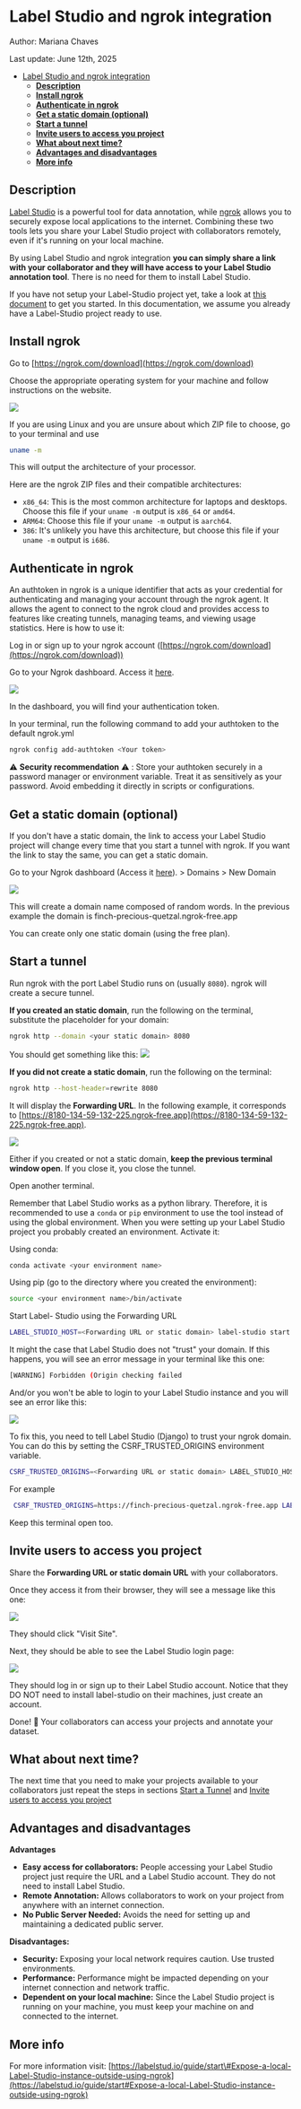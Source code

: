 # Label Studio and ngrok integration

Author: Mariana Chaves

Last update: June 12th, 2025
- [Label Studio and ngrok integration](#label-studio-and-ngrok-integration)
  - [**Description**](#description)
  - [**Install ngrok**](#install-ngrok)
  - [**Authenticate in ngrok**](#authenticate-in-ngrok)
  - [**Get a static domain (optional)**](#get-a-static-domain-optional)
  - [**Start a tunnel**](#start-a-tunnel)
  - [**Invite users to access you project**](#invite-users-to-access-you-project)
  - [**What about next time?**](#what-about-next-time)
  - [**Advantages and disadvantages**](#advantages-and-disadvantages)
  - [**More info**](#more-info)


## **Description**

[Label Studio](https://labelstud.io/) is a powerful tool for data annotation, while [ngrok](https://ngrok.com/) allows you to securely expose local applications to the internet. Combining these two tools lets you share your Label Studio project with collaborators remotely, even if it's running on your local machine.

By using Label Studio and ngrok integration **you can simply share a link with your collaborator and they will have access to your Label Studio annotation tool**. There is no need for them to install Label Studio.

If you have not setup your Label-Studio project yet, take a look at [this document](setup.md) to get you started. In this documentation, we assume you already have a Label-Studio project ready to use.


## **Install ngrok**

Go to [https://ngrok.com/download](https://ngrok.com/download)

Choose the appropriate operating system for your machine and follow instructions on the website.

![](img/ngrok_integration/image1.png)

If you are using Linux and you are unsure about which ZIP file to choose, go to your terminal and use

```bash
uname -m
```

This will output the architecture of your processor.

Here are the ngrok ZIP files and their compatible architectures:

* `x86_64`: This is the most common architecture for laptops and desktops. Choose this file if your `uname -m` output is `x86_64` or `amd64`.
* `ARM64`: Choose this file if your `uname -m` output is `aarch64`.
* `386`: It's unlikely you have this architecture, but choose this file if your `uname -m` output is `i686`.

## **Authenticate in ngrok**

An authtoken in ngrok is a unique identifier that acts as your credential for authenticating and managing your account through the ngrok agent. It allows the agent to connect to the ngrok cloud and provides access to features like creating tunnels, managing teams, and viewing usage statistics. Here is how to use it:

Log in or sign up to your ngrok account ([https://ngrok.com/download](https://ngrok.com/download))

Go to your Ngrok dashboard. Access it [here](https://dashboard.ngrok.com/get-started/setup).

![](img/ngrok_integration/image2.png)

In the dashboard, you will find your authentication token.

In your terminal, run the following command to add your authtoken to the default ngrok.yml

```bash
ngrok config add-authtoken <Your token>
```

⚠️ **Security recommendation** ⚠️ : Store your authtoken securely in a password manager or environment variable. Treat it as sensitively as your password. Avoid embedding it directly in scripts or configurations.

## **Get a static domain (optional)**

If you don't have a static domain, the link to access your Label Studio project will change every time that you start a tunnel with ngrok.  If you want the link to stay the same, you can get a static domain.

Go to your Ngrok dashboard (Access it [here](https://dashboard.ngrok.com/get-started/setup)). \> Domains \> New Domain

![](img/ngrok_integration/image4.png)

This will create a domain name composed of random words. In the previous example the domain is finch-precious-quetzal.ngrok-free.app

You can create only one static domain (using the free plan).

## **Start a tunnel**

Run ngrok with the port Label Studio runs on (usually `8080`). ngrok will create a secure tunnel.

**If you created an static domain**, run the following on the terminal, substitute the placeholder for your domain:

```bash
ngrok http --domain <your static domain> 8080
```

You should get something like this:
![](img/ngrok_integration/image5.png)

**If you did not create a static domain**, run the following on the terminal:

```bash
ngrok http --host-header=rewrite 8080
```

It will display the **Forwarding URL**. In the following example, it corresponds to  [https://8180-134-59-132-225.ngrok-free.app](https://8180-134-59-132-225.ngrok-free.app).

![](img/ngrok_integration/image7.png)

Either if you created or not a static domain, **keep the previous terminal window open**. If you close it, you close the tunnel.

Open another terminal.

Remember that Label Studio works as a python library. Therefore, it is recommended to use a `conda` or `pip` environment to use the tool instead of using the global environment. When you were setting up your Label Studio project you probably created an environment. Activate it:

Using conda:
```bash
conda activate <your environment name>
```

Using pip (go to the directory where you created the environment):

```bash
source <your environment name>/bin/activate
```

Start Label- Studio using the Forwarding URL

```bash
LABEL_STUDIO_HOST=<Forwarding URL or static domain> label-studio start
```

It might the case that Label Studio does not "trust" your domain. If this happens, you will see an error message in your terminal like this one:
```bash
[WARNING] Forbidden (Origin checking failed
```
And/or you won't be able to login to your Label Studio instance and you will see an error like this:

![](img/ngrok_integration/CSRF_error.png)

To fix this, you need to tell Label Studio (Django) to trust your ngrok domain. You can do this by setting the CSRF_TRUSTED_ORIGINS environment variable.

```bash
CSRF_TRUSTED_ORIGINS=<Forwarding URL or static domain> LABEL_STUDIO_HOST=<Forwarding URL or static domain> label-studio start
```

For example
```bash
 CSRF_TRUSTED_ORIGINS=https://finch-precious-quetzal.ngrok-free.app LABEL_STUDIO_HOST=https://finch-precious-quetzal.ngrok-free.app label-studio start
```

Keep this terminal open too.

## **Invite users to access you project**

Share the **Forwarding URL or static domain URL** with your collaborators.

Once they access it from their browser, they will see a message like this one:

![](img/ngrok_integration/image3.png)

They should click "Visit Site".

Next, they should be able to see the Label Studio login page:

![](img/ngrok_integration/image6.png)

They should log in or sign up to their Label Studio account. Notice that they DO NOT need to install label-studio on their machines, just create an account.

Done\!  🥳 Your collaborators can access your projects and annotate your dataset.

## **What about next time?**

The next time that you need to make your projects available to your collaborators just repeat the steps in sections [Start a Tunnel](#start-a-tunnel) and [Invite users to access you project](#invite-users-to-access-you-project)

## **Advantages and disadvantages**

**Advantages**

- **Easy access for collaborators:** People accessing your Label Studio project just require the URL and a Label Studio account. They do not need to install Label Studio.
- **Remote Annotation:** Allows collaborators to work on your project from anywhere with an internet connection.
- **No Public Server Needed:** Avoids the need for setting up and maintaining a dedicated public server.

**Disadvantages:**

- **Security:** Exposing your local network requires caution. Use trusted environments.
- **Performance:** Performance might be impacted depending on your internet connection and network traffic.
- **Dependent on your local machine:** Since the Label Studio project is running on your machine, you must keep your machine on and connected to the internet.

## **More info**

For more information visit: [https://labelstud.io/guide/start\#Expose-a-local-Label-Studio-instance-outside-using-ngrok](https://labelstud.io/guide/start#Expose-a-local-Label-Studio-instance-outside-using-ngrok)
